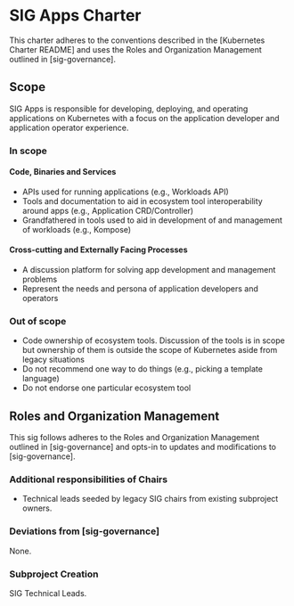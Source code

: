 # SIG Apps Charter

This charter adheres to the conventions described in the [Kubernetes Charter README] and uses
the Roles and Organization Management outlined in [sig-governance].

## Scope

SIG Apps is responsible for developing, deploying, and operating applications on Kubernetes with a focus on the application developer and application operator experience.

### In scope

#### Code, Binaries and Services

- APIs used for running applications (e.g., Workloads API)
- Tools and documentation to aid in ecosystem tool interoperability around apps (e.g., Application CRD/Controller)
- Grandfathered in tools used to aid in development of and management of workloads (e.g., Kompose)

#### Cross-cutting and Externally Facing Processes

- A discussion platform for solving app development and management problems
- Represent the needs and persona of application developers and operators

### Out of scope

- Code ownership of ecosystem tools. Discussion of the tools is in scope but ownership of them is outside the scope of Kubernetes aside from legacy situations
- Do not recommend one way to do things (e.g., picking a template language)
- Do not endorse one particular ecosystem tool

## Roles and Organization Management

This sig follows adheres to the Roles and Organization Management outlined in [sig-governance]
and opts-in to updates and modifications to [sig-governance].

### Additional responsibilities of Chairs

- Technical leads seeded by legacy SIG chairs from existing subproject owners.

### Deviations from [sig-governance]

None.

### Subproject Creation

SIG Technical Leads.
